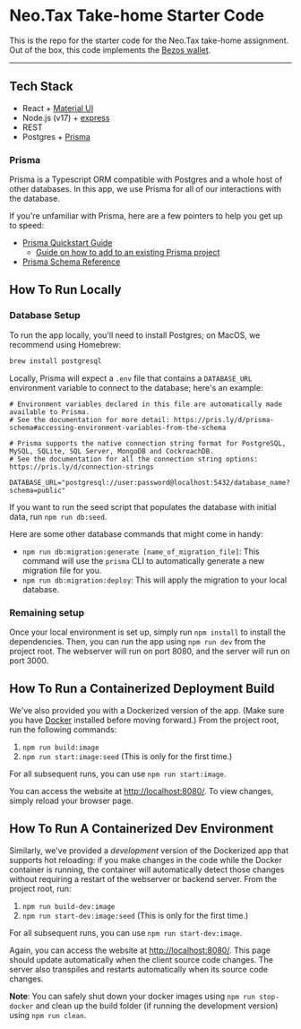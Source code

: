 # Neo.Tax Take-home Starter Code
This is the repo for the starter code for the Neo.Tax take-home assignment. Out of the box, this code implements the [Bezos wallet](https://neo-tax.notion.site/Starter-Code-Overview-Bezos-Wallet-59f7bee0d4664d69a734447cf9eaa95c?pvs=4).

---
## Tech Stack

- React + [Material UI](https://mui.com/)
- Node.js (v17) + [express](https://www.npmjs.com/package/express)
- REST
- Postgres + [Prisma](https://www.prisma.io/)

### Prisma

Prisma is a Typescript ORM compatible with Postgres and a whole host of other databases. In this app, we use Prisma for all of our interactions with the database.

If you're unfamiliar with Prisma, here are a few pointers to help you get up to speed:
- [Prisma Quickstart Guide](https://www.prisma.io/docs/getting-started/quickstart)
    - [Guide on how to add to an existing Prisma project](https://www.prisma.io/docs/getting-started/setup-prisma/add-to-existing-project/relational-databases-typescript-postgresql)
- [Prisma Schema Reference](https://www.prisma.io/docs/reference/api-reference/prisma-schema-reference)

## How To Run Locally

### Database Setup
To run the app locally, you'll need to install Postgres; on MacOS, we recommend using Homebrew:
```bash
brew install postgresql
```

Locally, Prisma will expect a `.env` file that contains a `DATABASE_URL` environment
variable to connect to the database; here's an example:
```
# Environment variables declared in this file are automatically made available to Prisma.
# See the documentation for more detail: https://pris.ly/d/prisma-schema#accessing-environment-variables-from-the-schema

# Prisma supports the native connection string format for PostgreSQL, MySQL, SQLite, SQL Server, MongoDB and CockroachDB.
# See the documentation for all the connection string options: https://pris.ly/d/connection-strings

DATABASE_URL="postgresql://user:password@localhost:5432/database_name?schema=public"
```

If you want to run the seed script that populates the database with initial
data, run `npm run db:seed`. 

Here are some other database commands that might come in handy:

- `npm run db:migration:generate [name_of_migration_file]`: This command will
use the `prisma` CLI to automatically generate a new migration file for you.
- `npm run db:migration:deploy`: This will apply the migration to your local database.

### Remaining setup

Once your local environment is set up, simply run `npm install` to install the
dependencies.  Then, you can run the app using `npm run dev` from the project
root. The webserver will run on port 8080, and the server will run on port 3000.

## How To Run a Containerized Deployment Build

We've also provided you with a Dockerized version of the app. (Make sure you
have [Docker](https://www.docker.com/) installed before moving forward.) From
the project root, run the following commands:

1. `npm run build:image`
1. `npm run start:image:seed` (This is only for the first time.)

For all subsequent runs, you can use `npm run start:image`.

You can access the website at [http://localhost:8080/](http://localhost:8080/). To view changes, simply reload your browser page.

## How To Run A Containerized Dev Environment

Similarly, we've provided a _development_ version of the Dockerized app that supports hot reloading: if you make changes in the code while the Docker container is running, the container will automatically detect those changes without requiring a restart of the webserver or backend server. From the project root, run: 

1. `npm run build-dev:image`
1. `npm run start-dev:image:seed` (This is only for the first time.)

For all subsequent runs, you can use `npm run start-dev:image`.

Again, you can access the website at [http://localhost:8080/](http://localhost:8080/). This page should update automatically when the client source code changes. The server also transpiles and restarts automatically when its source code changes.

**Note**: You can safely shut down your docker images using `npm run stop-docker` and clean up the build folder (if running the development version) using `npm run clean`.
